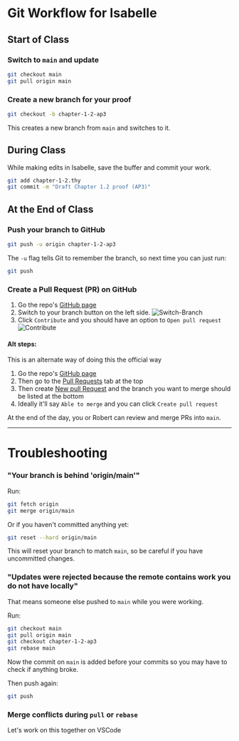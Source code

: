 # Git Workflow for Isabelle

##  Start of Class

### Switch to `main` and update

```bash
git checkout main
git pull origin main
```

### Create a new branch for your proof

```bash
git checkout -b chapter-1-2-ap3
```

This creates a new branch from `main` and switches to it.

## During Class

While making edits in Isabelle, save the buffer and commit your work.

```bash
git add chapter-1-2.thy
git commit -m "Draft Chapter 1.2 proof (AP3)"
```

## At the End of Class

### Push your branch to GitHub

```bash
git push -u origin chapter-1-2-ap3
```

The `-u` flag tells Git to remember the branch, so next time you can just run:

```bash
git push
```

### Create a Pull Request (PR) on GitHub

1. Go the repo's [GitHub page](https://github.com/spike7638/CS1951Y-2025)
2. Switch to your branch button on the left side.
![Switch-Branch](Switch-Branch.png)
3. Click `Contribute` and you should have an option to `Open pull request`
![Contribute](Contribute.png)

#### Alt steps:

This is an alternate way of doing this the official way

1. Go the repo's [GitHub page](https://github.com/spike7638/CS1951Y-2025)
2. Then go to the [Pull Requests](https://github.com/spike7638/CS1951Y-2025/pulls) tab at the top
3. Then create [New pull Request](https://github.com/spike7638/CS1951Y-2025/compare) and the branch you want to merge should be listed at the bottom
4. Ideally it'll say `Able to merge` and you can click `Create pull request`


At the end of the day, you or Robert can review and merge PRs into `main`.

---

# Troubleshooting

### "Your branch is behind 'origin/main'"

Run:

```bash
git fetch origin
git merge origin/main
```

Or if you haven't committed anything yet:

```bash
git reset --hard origin/main
```
This will reset your branch to match `main`, so be careful if you have uncommitted changes.

### "Updates were rejected because the remote contains work you do not have locally"

That means someone else pushed to `main` while you were working.

Run:

```bash
git checkout main
git pull origin main
git checkout chapter-1-2-ap3
git rebase main
```

Now the commit on `main` is added before your commits so you may have to check if anything broke.

Then push again:

```bash
git push
```

### Merge conflicts during `pull` or `rebase`

Let's work on this together on VSCode

